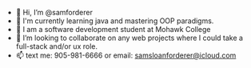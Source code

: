 - 👋 Hi, I’m @samforderer
- 👀 I'm currently learning java and mastering OOP paradigms. 
- 🌱 I am a software development student at Mohawk College
- 💞️ I’m looking to collaborate on any web projects where I could take a full-stack and/or ux role.
- 📫 text me: 905-981-6666 or email: samsloanforderer@icloud.com

<!---
samforderer/samforderer is a ✨ special ✨ repository because its `README.md` (this file) appears on your GitHub profile.
You can click the Preview link to take a look at your changes.
--->
